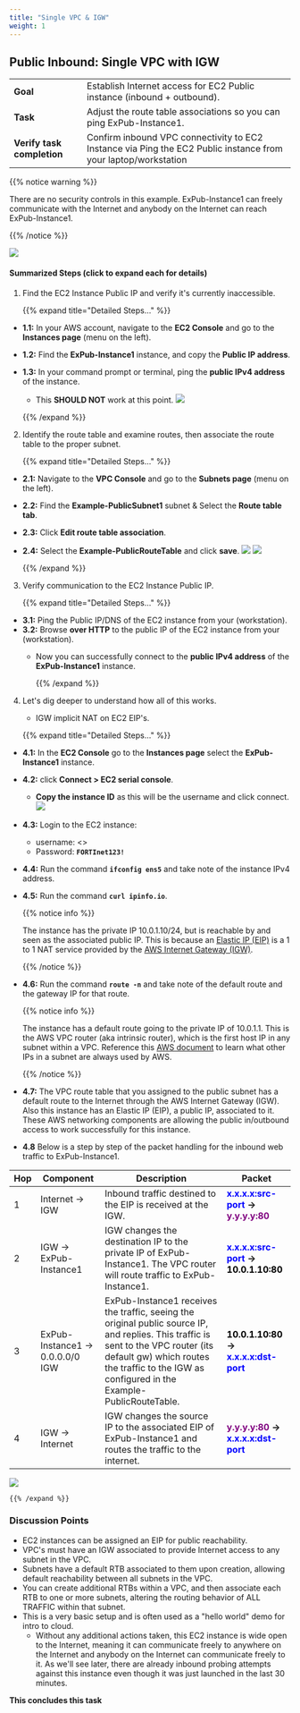 ```yaml
---
title: "Single VPC & IGW"
weight: 1
---
```



## **Public Inbound: Single VPC with IGW**
|                            |    |  
|----------------------------| ----
| **Goal**                   | Establish Internet access for EC2 Public instance (inbound + outbound).
| **Task**                   | Adjust the route table associations so you can ping ExPub-Instance1.
| **Verify task completion** | Confirm inbound VPC connectivity to EC2 Instance via Ping the EC2 Public instance from your laptop/workstation 

{{% notice warning %}} 

There are no security controls in this example. ExPub-Instance1 can freely communicate with the Internet and anybody on the Internet can reach ExPub-Instance1.

{{% /notice %}}

![](../image-vpc-example.png)


#### Summarized Steps (click to expand each for details)

1. Find the EC2 Instance Public IP and verify it's currently inaccessible.

    {{% expand title="Detailed Steps..." %}}

- **1.1:** In your AWS account, navigate to the **EC2 Console** and go to the **Instances page** (menu on the left).
- **1.2:** Find the **ExPub-Instance1** instance, and copy the **Public IP address**.
- **1.3:** In your command prompt or terminal, ping the **public IPv4 address** of the instance.
   - This **SHOULD NOT** work at this point.
![](image-t1-1.png)

    {{% /expand %}}

2. Identify the route table and examine routes, then associate the route table to the proper subnet.

    {{% expand title="Detailed Steps..." %}}

- **2.1:** Navigate to the **VPC Console** and go to the **Subnets page** (menu on the left).
- **2.2:** Find the **Example-PublicSubnet1** subnet & Select the **Route table tab**.
- **2.3:** Click **Edit route table association**.
- **2.4:** Select the **Example-PublicRouteTable** and click **save**.
![](image-t1-2.png)
![](image-t1-3.png)

  {{% /expand %}}

3. Verify communication to the EC2 Instance Public IP. 

    {{% expand title="Detailed Steps..." %}}

- **3.1:** Ping the Public IP/DNS of the EC2 instance from your (workstation).
- **3.2:** Browse **over HTTP** to the public IP of the EC2 instance from your (workstation).
  - Now you can successfully connect to the **public IPv4 address** of the **ExPub-Instance1** instance. 

    {{% /expand %}}

4. Let's dig deeper to understand how all of this works.
   - IGW implicit NAT on EC2 EIP's.

    {{% expand title="Detailed Steps..." %}}

- **4.1:** In the **EC2 Console** go to the **Instances page** select the **ExPub-Instance1** instance.
- **4.2:** click **Connect > EC2 serial console**.
    - **Copy the instance ID** as this will be the username and click connect. 
  ![](image-t1-4.png)
- **4.3:** Login to the EC2 instance:
    - username: <<copied Instance ID from above>>
    - Password: **`FORTInet123!`** 
- **4.4:** Run the command **`ifconfig ens5`** and take note of the instance IPv4 address.
- **4.5:** Run the command **`curl ipinfo.io`**.

  {{% notice info %}}
    
  The instance has the private IP 10.0.1.10/24, but is reachable by and seen as the associated public IP. This is because an [Elastic IP (EIP)](https://docs.aws.amazon.com/vpc/latest/userguide/vpc-eips.html) is a 1 to 1 NAT service provided by the [AWS Internet Gateway (IGW)](https://docs.aws.amazon.com/vpc/latest/userguide/VPC_Internet_Gateway.html).
    
  {{% /notice %}}

- **4.6:** Run the command **`route -n`** and take note of the default route and the gateway IP for that route.

  {{% notice info %}}

  The instance has a default route going to the private IP of 10.0.1.1. This is the AWS VPC router (aka intrinsic router), which is the first host IP in any subnet within a VPC. Reference this [AWS document](https://docs.aws.amazon.com/vpc/latest/userguide/subnet-sizing.html#subnet-sizing-ipv4) to learn what other IPs in a subnet are always used by AWS.

  {{% /notice %}}
  
- **4.7:** The VPC route table that you assigned to the public subnet has a default route to the Internet through the AWS Internet Gateway (IGW). Also this instance has an Elastic IP (EIP), a public IP, associated to it. These AWS networking components are allowing the public in/outbound access to work successfully for this instance.
     
- **4.8** Below is a step by step of the packet handling for the inbound web traffic to ExPub-Instance1.

Hop | Component | Description | Packet |
---|---|---|---|
1 | Internet -> IGW | Inbound traffic destined to the EIP is received at the IGW. | **<span style="color:blue">x.x.x.x:src-port</span> -> <span style="color:purple">y.y.y.y:80</span>** |
2 | IGW -> ExPub-Instance1 | IGW changes the destination IP to the private IP of ExPub-Instance1. The VPC router will route traffic to ExPub-Instance1. | **<span style="color:blue">x.x.x.x:src-port</span> -> <span style="color:black">10.0.1.10:80</span>** |
3 | ExPub-Instance1 -> 0.0.0.0/0 IGW| ExPub-Instance1 receives the traffic, seeing the original public source IP, and replies. This traffic is sent to the VPC router (its default gw) which routes the traffic to the IGW as configured in the Example-PublicRouteTable. | **<span style="color:black">10.0.1.10:80</span> -> <span style="color:blue">x.x.x.x:dst-port</span>** |
4 | IGW -> Internet | IGW changes the source IP to the associated EIP of ExPub-Instance1 and routes the traffic to the internet. | **<span style="color:purple">y.y.y.y:80</span> -> <span style="color:blue">x.x.x.x:dst-port</span>** |

  ![](image-t1-5.png)

    {{% /expand %}}

### Discussion Points
- EC2 instances can be assigned an EIP for public reachability.
- VPC's must have an IGW associated to provide Internet access to any subnet in the VPC.
- Subnets have a default RTB associated to them upon creation, allowing default reachability between all subnets in the VPC. 
- You can create additional RTBs within a VPC, and then associate each RTB to one or more subnets, altering the routing behavior of ALL TRAFFIC within that subnet.
- This is a very basic setup and is often used as a "hello world" demo for intro to cloud. 
  - Without any additional actions taken, this EC2 instance is wide open to the Internet, meaning it can communicate freely to anywhere on the Internet and anybody on the Internet can communicate freely to it. As we'll see later, there are already inbound probing attempts against this instance even though it was just launched in the last 30 minutes.

**This concludes this task**
